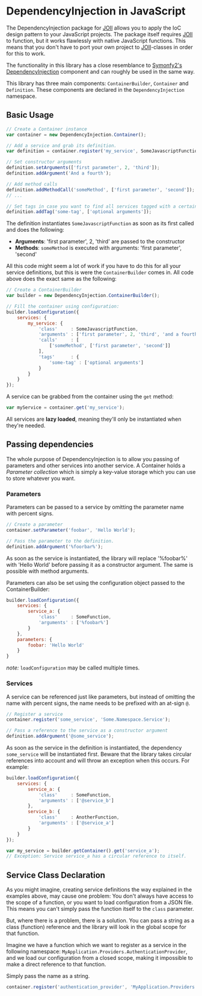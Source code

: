DependencyInjection in JavaScript
=================================

The DependencyInjection package for [JOII](https://github.com/haroldiedema/joii) allows you to apply the IoC design pattern to your JavaScript projects. The package itself requires [JOII](https://github.com/haroldiedema/joii) to function, but it works flawlessly with native JavaScript functions. This means that you don't have to port your own project to [JOII](https://github.com/haroldiedema/joii)-classes in order for this to work.

The functionality in this library has a close resemblance to [Symonfy2's DependencyInjection](http://symfony.com/doc/current/components/dependency_injection/introduction.html) component and can roughly be used in the same way.

This library has three main components: `ContainerBuilder`, `Container` and `Definition`. These components are declared in the `DependencyInjection` namespace.

## Basic Usage ##

```javascript
// Create a Container instance
var container = new DependencyInjection.Container();

// Add a service and grab its definition.
var definition = container.register('my_service', SomeJavascriptFunction);

// Set constructor arguments
definition.setArguments(['first parameter', 2, 'third']);
definition.addArgument('And a fourth');

// Add method calls
definition.addMethodCall('someMethod', ['first parameter', 'second']);
// ...

// Set tags in case you want to find all services tagged with a certain tag.
definition.addTag('some-tag', ['optional arguments']);
```

The definition instantiates `SomeJavascriptFunction` as soon as its first called and does the following:

* __Arguments__: 'first parameter', 2, 'third' are passed to the constructor
* __Methods__: `someMethod` is executed with arguments: 'first parameter', 'second'

All this code might seem a lot of work if you have to do this for all your service definitions, but this is were the `ContainerBuilder` comes in. All code above does the exact same as the following:

```javascript
// Create a ContainerBuilder
var builder = new DependencyInjection.ContainerBuilder();

// Fill the container using configuration:
builder.loadConfiguration({
    services: {
        my_service: {
            'class'     : SomeJavascriptFunction,
            'arguments' : ['first parameter', 2, 'third', 'and a fourth'],
            'calls'     : [
                ['someMethod', ['first parameter', 'second']]
            ],
            'tags'      : {
                'some-tag' : ['optional arguments']
            }
        }
    }
});
```

A service can be grabbed from the container using the `get` method:

```javascript
var myService = container.get('my_service');
```
All services are __lazy loaded__, meaning they'll only be instantiated when they're needed.

## Passing dependencies ##

The whole purpose of DependencyInjection is to allow you passing of parameters and other services into another service. A Container holds a _Parameter collection_ which is simply a key-value storage which you can use to store whatever you want. 

### Parameters ###
Parameters can be passed to a service by omitting the parameter name with percent signs.

```javascript
// Create a parameter
container.setParameter('foobar', 'Hello World');

// Pass the parameter to the definition.
definition.addArgument('%foorbar%');
```

As soon as the service is instantiated, the library will replace '%foobar%' with 'Hello World' before passing it as a constructor argument. The same is possible with method arguments.

Parameters can also be set using the configuration object passed to the ContainerBuilder:
```javascript
builder.loadConfiguration({
    services: {
        service_a: {
            'class'     : SomeFunction,
            'arguments' : ['%foobar%']
        }
    },
    parameters: {
        foobar: 'Hello World'
    }
}
```
_note:_ `loadConfiguration` may be called multiple times.

### Services ###

A service can be referenced just like parameters, but instead of omitting the name with percent signs, the name needs to be prefixed with an at-sign `@`.

```javascript
// Register a service
container.register('some_service', 'Some.Namespace.Service');

// Pass a reference to the service as a constructor argument
definition.addArgument('@some_service');
```

As soon as the service in the definition is instantiated, the dependency `some_service` will be instantiated first. Beware that the library takes circular references into account and will throw an exception when this occurs. For example:

```javascript
builder.loadConfiguration({
    services: {
        service_a: {
            'class'     : SomeFunction,
            'arguments' : ['@service_b']
        },
        service_b: {
            'class'     : AnotherFunction,
            'arguments' : ['@service_a']
        }
    }
});

var my_service = builder.getContainer().get('service_a');
// Exception: Service service_a has a circular reference to itself.
```

## Service Class Declaration ##

As you might imagine, creating service definitions the way explained in the examples above, may cause one problem: You don't always have access to the scope of a function, or you want to load configuration from a JSON file. This means you can't simply pass the function itself to the `class` parameter.

But, where there is a problem, there is a solution. You can pass a string as a class (function) reference and the library will look in the global scope for that function.

Imagine we have a function which we want to register as a service in the following namespace: `MyApplication.Providers.AuthenticationProvider`, and we load our configuration from a closed scope, making it impossible to make a direct reference to that function.

Simply pass the name as a string.
```javascript
container.register('authentication_provider', 'MyApplication.Providers.AuthenticationProvider');
```
